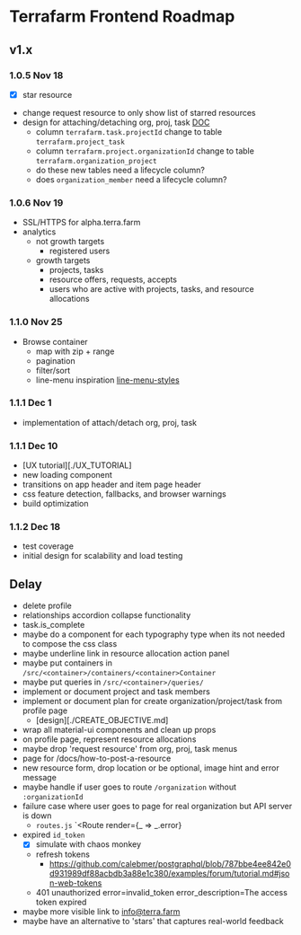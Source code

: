 # Terrafarm Frontend Roadmap

## v1.x

### 1.0.5 Nov 18

- [x] star resource
- change request resource to only show list of starred resources
- design for attaching/detaching org, proj, task [DOC](./ATTACH_DELEGATES.md)
  - column `terrafarm.task.projectId` change to table `terrafarm.project_task`
  - column `terrafarm.project.organizationId` change to table `terrafarm.organization_project`
  - do these new tables need a lifecycle column?
  - does `organization_member` need a lifecycle column?

### 1.0.6 Nov 19

- SSL/HTTPS for alpha.terra.farm
- analytics
  - not growth targets
    - registered users
  - growth targets
    - projects, tasks
    - resource offers, requests, accepts
    - users who are active with projects, tasks, and resource allocations


### 1.1.0 Nov 25

- Browse container
  - map with zip + range
  - pagination
  - filter/sort
  - line-menu inspiration [line-menu-styles](http://tympanus.net/Development/LineMenuStyles/#Valentine)

### 1.1.1 Dec 1

- implementation of attach/detach org, proj, task

### 1.1.1 Dec 10

- [UX tutorial][./UX_TUTORIAL]
- new loading component
- transitions on app header and item page header
- css feature detection, fallbacks, and browser warnings
- build optimization

### 1.1.2 Dec 18

- test coverage
- initial design for scalability and load testing

## Delay

- delete profile
- relationships accordion collapse functionality
- task.is_complete
- maybe do a component for each typography type when its not needed to compose the css class
- maybe underline link in resource allocation action panel
- maybe put containers in `/src/<container>/containers/<container>Container`
- maybe put queries in `/src/<container>/queries/`
- implement or document project and task members
- implement or document plan for create organization/project/task from profile page
  - [design][./CREATE_OBJECTIVE.md]
- wrap all material-ui components and clean up props
- on profile page, represent resource allocations
- maybe drop 'request resource' from org, proj, task menus
- page for /docs/how-to-post-a-resource
- new resource form, drop location or be optional, image hint and error message
- maybe handle if user goes to route `/organization` without `:organizationId`
- failure case where user goes to page for real organization but API server is down
  - `routes.js` `<Route render={_ => _.error}
- expired `id_token`
  - [x] simulate with chaos monkey
  - refresh tokens
    - https://github.com/calebmer/postgraphql/blob/787bbe4ee842e0d931989df88acbdb3a88e1c380/examples/forum/tutorial.md#json-web-tokens
  - 401 unauthorized error=invalid_token error_description=The access token expired
- maybe more visible link to info@terra.farm
- maybe have an alternative to 'stars' that captures real-world feedback
